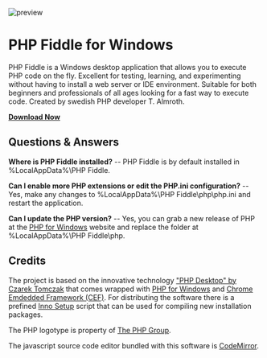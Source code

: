 ![preview](https://user-images.githubusercontent.com/359192/216814118-6a75c025-5687-4251-b70a-73704cebb096.png)

# PHP Fiddle for Windows

PHP Fiddle is a Windows desktop application that allows you to execute PHP code on the fly. Excellent for testing, learning, and experimenting without having to install a web server or IDE environment. Suitable for both beginners and professionals of all ages looking for a fast way to execute code. Created by swedish PHP developer T. Almroth.

**[Download Now](https://github.com/timint/phpfiddle/releases)**

## Questions & Answers

**Where is PHP Fiddle installed?**
-- PHP Fiddle is by default installed in %LocalAppData%\PHP Fiddle.

**Can I enable more PHP extensions or edit the PHP.ini configuration?**
-- Yes, make any changes to %LocalAppData%\PHP Fiddle\php\php.ini and restart the application.

**Can I update the PHP version?**
-- Yes, you can grab a new release of PHP at the [PHP for Windows](https://windows.php.net/download/) website and replace the folder at %LocalAppData%\PHP Fiddle\php\.

## Credits

The project is based on the innovative technology ["PHP Desktop" by Czarek Tomczak](https://github.com/cztomczak/phpdesktop) that comes wrapped with [PHP for Windows](https://windows.php.net/download/) and [Chrome Emdedded Framework (CEF)](https://github.com/chromiumembedded/cef). For distributing the software there is a prefined [Inno Setup](https://jrsoftware.org/isinfo.php) script that can be used for compiling new installation packages.

The PHP logotype is property of [The PHP Group](https://www.php.net/credits.php).

The javascript source code editor bundled with this software is [CodeMirror](https://codemirror.net/).